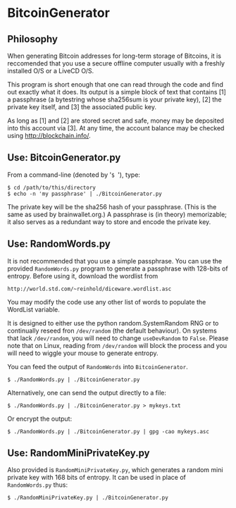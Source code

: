 
BitcoinGenerator
================

Philosophy
----------

When generating Bitcoin addresses for long-term storage of Bitcoins,
it is reccomended that you use a secure offline computer usually with
a freshly installed O/S or a LiveCD O/S.

This program is short enough that one can read through the code and
find out exactly what it does.  Its output is a simple block of text
that contains [1] a passphrase (a bytestring whose sha256sum is your
private key), [2] the private key itself, and [3] the associated
public key.

As long as [1] and [2] are stored secret and safe, money may be
deposited into this account via [3].  At any time, the account
balance may be checked using http://blockchain.info/.

Use: BitcoinGenerator.py
------------------------

From a command-line (denoted by '`$ `'), type:

    $ cd /path/to/this/directory
    $ echo -n 'my passphrase' | ./BitcoinGenerator.py

The private key will be the sha256 hash of your passphrase.  (This is
the same as used by brainwallet.org.)  A passphrase is (in theory)
memorizable; it also serves as a redundant way to store and encode the
private key.

Use: RandomWords.py
-------------------

It is not recommended that you use a simple passphrase.  You can use
the provided `RandomWords.py` program to generate a passphrase with
128-bits of entropy.  Before using it, download the wordlist from

    http://world.std.com/~reinhold/diceware.wordlist.asc

You may modify the code use any other list of words to populate the
WordList variable.

It is designed to either use the python random.SystemRandom RNG or to
continually reseed fron `/dev/random` (the default behaviour).  On
systems that lack `/dev/random`, you will need to change
`useDevRandom` to `False`.  Please note that on Linux, reading from
`/dev/random` will block the process and you will need to wiggle your
mouse to generate entropy.

You can feed the output of `RandomWords` into `BitcoinGenerator`.

    $ ./RandomWords.py | ./BitcoinGenerator.py

Alternatively, one can send the output directly to a file:

    $ ./RandomWords.py | ./BitcoinGenerator.py > mykeys.txt

Or encrypt the output:

    $ ./RandomWords.py | ./BitcoinGenerator.py | gpg -cao mykeys.asc

Use: RandomMiniPrivateKey.py
----------------------------

Also provided is `RandomMiniPrivateKey.py`, which generates a random
mini private key with 168 bits of entropy.  It can be used in place of
`RandomWords.py` thus:

    $ ./RandomMiniPrivateKey.py | ./BitcoinGenerator.py

